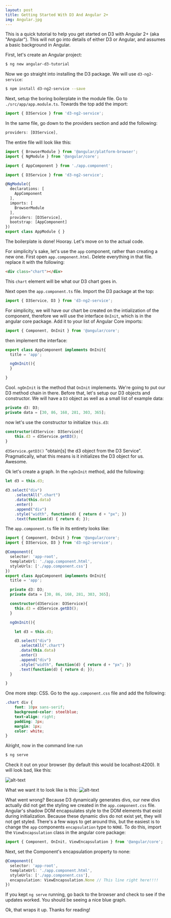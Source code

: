 ```yaml
---
layout: post
title: Getting Started With D3 And Angular 2+
img: Angular.jpg
--- 
```


This is a quick tutorial to help you get started on D3 with Angular 2+ (aka "Angular"). This will not go into details of either D3 or Angular, and assumes a basic background in Angular. 

First, let's create an Angular project:

```bash
$ ng new angular-d3-tutorial
```

Now we go straight into installing the D3 package. We will use `d3-ng2-service`:

```bash
$ npm install d3-ng2-service --save
```
Next, setup the boring boilerplate in the module file. Go to `./src/app/app.module.ts`. Towards the top add the import:

```typescript
import { D3Service } from 'd3-ng2-service';
```
In the same file, go down to the providers section and add the following: 
```javascript
providers: [D3Service],
```

The entire file will look like this:
```typescript
import { BrowserModule } from '@angular/platform-browser';
import { NgModule } from '@angular/core';

import { AppComponent } from './app.component';

import { D3Service } from 'd3-ng2-service';

@NgModule({
  declarations: [
    AppComponent
  ],
  imports: [
    BrowserModule
  ],
  providers: [D3Service],
  bootstrap: [AppComponent]
})
export class AppModule { }
```

The boilerplate is done! Hooray. Let's move on to the actual code. 

For simplicity's sake, let's use the `app` component, rather than creating a new one. First open `app.component.html`. Delete everything in that file. replace it with the following:

```html
<div class="chart"></div>
```
This `chart` element will be what our D3 chart goes in. 

Next open the `app.component.ts` file. Import the D3 package at the top:

```typescript
import { D3Service, D3 } from 'd3-ng2-service';
```

For simplicity, we will have our chart be created on the intialization of the component, therefore we will use the interface `OnInit`, which is in the angular core package. Add it to your list of Angular Core imports:

```typescript
import { Component, OnInit } from '@angular/core';
```

then implement the interface:

```typescript
export class AppComponent implements OnInit{
  title = 'app';

  ngOnInit(){
  }

}
```

Cool. `ngOnInit` is the method that `OnInit` implements. We're going to put our D3 method chain in there. Before that, let's setup our D3 objects and constructor. We will have a `D3` object as well as a small list of example data:

```typescript
private d3: D3;
private data = [30, 86, 168, 281, 303, 365];
```

now let's use the constructor to initialize `this.d3`:

```typescript
constructor(d3Service: D3Service){
    this.d3 = d3Service.getD3();
}
```

`d3Service.getD3()` "obtain[s] the d3 object from the D3 Service". Pragmatically, what this means is it initializes the D3 object for us. Awesome. 

Ok let's create a graph. In the `ngOnInit` method, add the following:

```typescript
let d3 = this.d3;

d3.select("div")
    .selectAll(".chart")
    .data(this.data)
    .enter()
    .append("div")
    .style("width", function(d) { return d + "px"; })
    .text(function(d) { return d; });
```

The `app.component.ts` file in its entirety looks like:

```typescript
import { Component, OnInit } from '@angular/core';
import { D3Service, D3 } from 'd3-ng2-service';

@Component({
  selector: 'app-root',
  templateUrl: './app.component.html',
  styleUrls: ['./app.component.css']
})
export class AppComponent implements OnInit{
  title = 'app';

  private d3: D3;
  private data = [30, 86, 168, 281, 303, 365];

  constructor(d3Service: D3Service){
    this.d3 = d3Service.getD3();
  }

  ngOnInit(){

    let d3 = this.d3;

    d3.select("div")
      .selectAll(".chart")
      .data(this.data)
      .enter()
      .append("div")
      .style("width", function(d) { return d + "px"; })
      .text(function(d) { return d; });
  }

}
```

One more step: CSS. Go to the `app.component.css` file and add the following:

```css
.chart div {
    font: 10px sans-serif;
    background-color: steelblue;
    text-align: right;
    padding: 3px;
    margin: 1px;
    color: white;
}
```

Alright, now in the command line run

```bash
$ ng serve
```

Check it out on your browser (by default this would be localhost:4200). It will look bad, like this:

![alt-text](https://c1.staticflickr.com/2/1828/42500799765_c9ed925e3d.jpg "bad graph")

What we want it to look like is this:
![alt-text](https://c1.staticflickr.com/2/1761/28535375327_d47f520cb2_z.jpg "good graph")

What went wrong? Because D3 dynamically generates divs, our new divs actually did not get the styling we created in the `app.component.css` file. Angular's shadow DOM encapsulates style to the DOM elements that exist during initialization. Because these dynamic divs do not exist yet, they will not get styled. There's a few ways to get around this, but the easiest is to change the `app` components `encapsulation` type to `NONE`. To do this, import the `ViewEncapsulation` class in the angular core package:

```typescript
import { Component, OnInit, ViewEncapsulation } from '@angular/core';
```

Next, set the Component's encapsulation property to none:

```typescript
@Component({
  selector: 'app-root',
  templateUrl: './app.component.html',
  styleUrls: ['./app.component.css'],
  encapsulation: ViewEncapsulation.None // This line right here!!!!
})
```

If you kept `ng serve` running, go back to the browser and check to see if the updates worked. You should be seeing a nice blue graph. 

Ok, that wraps it up. Thanks for reading!



